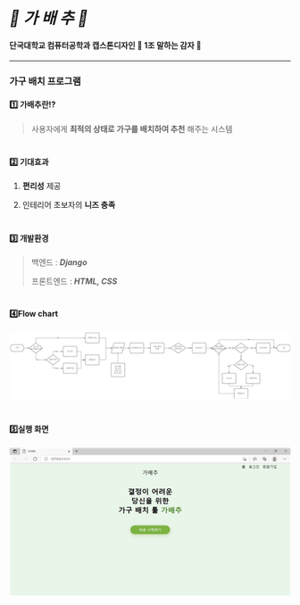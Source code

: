 *🎈 가 배 추 🎈*
==============
#### 단국대학교 컴퓨터공학과 캡스톤디자인  🥔 1조 말하는 감자 🥔

-----


### 가구 배치 프로그램

  

#### 1️⃣ 가배추란⁉
> 사용자에게 __최적의 상태로 가구를 배치하여 추천__ 해주는 시스템
  
#  
#### 2️⃣ 기대효과
1. __편리성__ 제공


2. 인테리어 초보자의 __니즈 충족__

#
#### 3️⃣ 개발환경
> 백엔드  :  __*Django*__
> 
> 프론트엔드 : __*HTML, CSS*__
> 
> 
#
#### 4️⃣Flow chart

![img_1.png](img_1.png)

#

#### 5️⃣실행 화면

![img.png](img.png)
